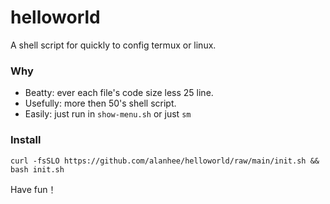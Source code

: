 # helloworld

A shell script for quickly to config termux or linux.

### Why 

- Beatty: ever each file's code size less 25 line.
- Usefully: more then 50's shell script.
- Easily: just run in `show-menu.sh` or just `sm` 

### Install 

```
curl -fsSLO https://github.com/alanhee/helloworld/raw/main/init.sh && bash init.sh

```

Have fun！

